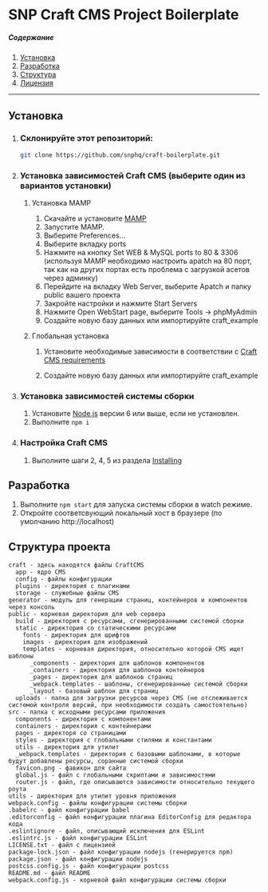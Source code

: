 # SNP Craft CMS Project Boilerplate

##### Cодержание

1. [Установка](#Установка)
1. [Разработка](#Разработка)
1. [Структура](#Структура)
1. [Лицензия](#license)

*****

## Установка
1. ### Склонируйте этот репозиторий:
   ```bash
   git clone https://github.com/snphq/craft-boilerplate.git
   ```
1. ### Установка зависимостей Craft CMS (выберите один из вариантов установки)
    1. Установка MAMP
        1. Скачайте и установите [MAMP](https://www.mamp.info/en/downloads/)
        1. Запустите MAMP.
        1. Выберите Preferences...
        1. Выберите вкладку ports
        1. Нажмите на кнопку Set WEB & MySQL ports to 80 & 3306 (используя MAMP необходимо настроить apatch на 80 порт, так как на других портах есть проблема с загрузкой асетов через админку)
        1. Перейдите на вкладку Web Server, выберите Apatch и папку public вашего проекта
        1. Закройте настройки и нажмите Start Servers
        1. Нажмите Open WebStart page, выберите Tools -> phpMyAdmin
        1. Создайте новую базу данных или импортируйте craft_example

    1. Глобальная установка

        1. Установите необходимые зависимости в соответствии с [Craft CMS requirements](https://craftcms.com/docs/requirements)

        2. Создайте новую базу данных или импортируйте craft_example

1. ### Установка зависимостей системы сборки
   1. Установите [Node.js](https://nodejs.org/en/) версии 6 или выше, если не установлен.
   2. Выполните ```npm i```

1. ### Настройка Craft CMS
    1. Выполните шаги 2, 4, 5 из раздела [Installing](https://craftcms.com/docs/installing)

## Разработка
1. Выполните ```npm start``` для запуска системы сборки в watch режиме.
2. Откройте соответсвующий локальный хост в браузере (по умолчанию http://localhost)

## Структура проекта
```
craft - здесь находятся файлы CraftCMS
  app - ядро CMS
  config - файлы конфигурации
  plugins - директория с плагинами
  storage - служебные файлы CMS
generator - модуль для генерации страниц, контейнеров и компонентов через консоль
public - корневая директория для web сервера
  build - директория с ресурсами, сгенерированными системой сборки
  static - директория со статическими ресурсами
    fonts - директория для шрифтов
    images - директория для изображений
    templates - корневая директория, относительно которой CMS ищет шаблоны
      _components - директория для шаблонов компонентов
      _containers - директория для шаблонов контейнеров
      _pages - директория для шаблонов страниц
      _webpack.templates - шаблоны, сгенерированные системой сборки
      _layout - базовый шаблон для страниц
  uploads - папка для загрузки ресурсов через CMS (не отслеживается системой контроля версий, при необходимости создать самостоятельно)
src - папка с исходными ресурсами приложения
  components - директория c компонентами
  containers - директория с контейнерами
  pages - директоря со страницами
  styles - директория с глобальными стилями и константами
  utils - директория для утилит
  _webpack.templates - директория с базовыми шаблонами, в которые будут добавлены ресурсы, соранные системой сборки
  favicon.png - фавикон для сайта
  global.js - файл с глобальными скриптами и зависимостями
  router.js - файл, где описываются зависимости относительно текущего роута
utils - директория для утилит уровня приложения
webpack.config - файлы конфигурации системы сборки
.babelrc - файл конфигурации babel
.editorconfig - файл конфигурации плагина EditorConfig для редактора кода
.eslintignore - файл, описывающий исключения для ESLint
.eslintrc.js - файл конфигурации ESLint
LICENSE.txt - файл с лицензией
package-lock.json - файл конфигурации nodejs (генерируется npm)
package.json - файл конфигурации nodejs
postcss.config.js - файл конфигурации postcss
README.md - файл README
webpack.config.js - корневой файл конфигурации системы сборки
```
